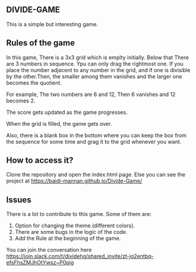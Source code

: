 ## DIVIDE-GAME


This is a simple but interesting game.

## Rules of the game

In this game, There is a 3x3 grid which is emplty initially.
Below that There are 3 numbers in sequence. Ypu can only drag the rightmost one.
If you place the number adjacent to any number in the grid, and if one is divisible by
the other.Then, the smaller among them vanishes and the larger one becomes the quotient.

For example, The two numbers are 6 and 12, Then 6 vanishes and 12 becomes 2.

The score gets updated as the game progresses. 

When the grid is filled, the game gets over.

Also, there is a blank box in the bottom where you can keep the box from the sequence for some time and grag it to the grid whenever you want.


## How to access it?

Clone the repository and open the index.html page.
Else you can see the project at https://baidi-mannan.github.io/Divide-Game/


## Issues

There is a lot to contribute to this game. Some of them are:
1. Option for changing the theme.(different colors).
2. There are some bugs in the logic of the code.
3. Add the Rule at the beginning of the game.


You can join the conversation here  https://join.slack.com/t/dividehq/shared_invite/zt-jq2entbq-efsFhsZMJhOtYwsz~P0pig


